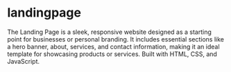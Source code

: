 # landingpage
The Landing Page is a sleek, responsive website designed as a starting point for businesses or personal branding. It includes essential sections like a hero banner, about, services, and contact information, making it an ideal template for showcasing products or services. Built with HTML, CSS, and JavaScript.
